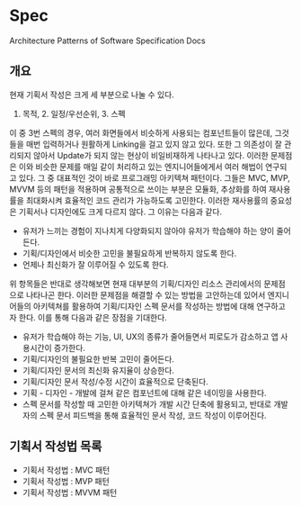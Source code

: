 # Spec
Architecture Patterns of Software Specification Docs


## 개요

현재 기획서 작성은 크게 세 부분으로 나눌 수 있다.
1. 목적, 2. 일정/우선순위, 3. 스펙

이 중 3번 스펙의 경우, 여러 화면들에서 비슷하게 사용되는 컴포넌트들이 많은데, 그것들을 매번 입력하거나 원활하게 Linking을 걸고 있지 않고 있다. 또한 그 의존성이 잘 관리되지 않아서 Update가 되지 않는 현상이 비일비재하게 나타나고 있다. 이러한 문제점은 이와 비슷한 문제를 매일 같이 처리하고 있는 엔지니어들에게서 여러 해법이 연구되고 있다. 그 중 대표적인 것이 바로 프로그래밍 아키텍쳐 패턴이다. 그들은 MVC, MVP, MVVM 등의 패턴을 적용하며 공통적으로 쓰이는 부분은 모듈화, 추상화를 하여 재사용률을 최대화시켜 효율적인 코드 관리가 가능하도록 고민한다. 이러한 재사용률의 중요성은 기획서나 디자인에도 크게 다르지 않다. 그 이유는 다음과 같다.
- 유저가 느끼는 경험이 지나치게 다양화되지 않아야 유저가 학습해야 하는 양이 줄어든다.
- 기획/디자인에서 비슷한 고민을 불필요하게 반복하지 않도록 한다.
- 언제나 최신화가 잘 이루어질 수 있도록 한다.

위 항목들은 반대로 생각해보면 현재 대부분의 기획/디자인 리소스 관리에서의 문제점으로 나타나곤 한다. 이러한 문제점을 해결할 수 있는 방법을 고안하는데 있어서 엔지니어들의 아키텍쳐를 활용하여 기획/디자인 스펙 문서를 작성하는 방법에 대해 연구하고자 한다. 이를 통해 다음과 같은 장점을 기대한다.
- 유저가 학습해야 하는 기능, UI, UX의 종류가 줄어들면서 피로도가 감소하고 앱 사용시간이 증가한다.
- 기획/디자인의 불필요한 반복 고민이 줄어든다.
- 기획/디자인 문서의 최신화 유지율이 상승한다.
- 기획/디자인 문서 작성/수정 시간이 효율적으로 단축된다.
- 기획 - 디자인 - 개발에 걸쳐 같은 컴포넌트에 대해 같은 네이밍을 사용한다.
- 스펙 문서를 작성할 때 고민한 아키텍쳐가 개발 시간 단축에 활용되고, 반대로 개발자의 스펙 문서 피드백을 통해 효율적인 문서 작성, 코드 작성이 이루어진다.


## 기획서 작성법 목록
- 기획서 작성법 : MVC 패턴
- 기획서 작성법 : MVP 패턴
- 기획서 작성법 : MVVM 패턴


